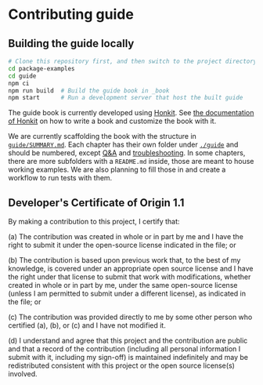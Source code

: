 # Contributing guide

## Building the guide locally

```bash
# Clone this repository first, and then switch to the project directory
cd package-examples
cd guide
npm ci
npm run build  # Build the guide book in _book
npm start      # Run a development server that host the built guide
```

The guide book is currently developed using [Honkit](https://github.com/honkit/honkit).
See [the documentation of Honkit](https://honkit.netlify.app/) on how to write a book
and customize the book with it.

We are currently scaffolding the book with the structure in
[`guide/SUMMARY.md`](./guide/SUMMARY.md). Each chapter has their own folder
under [`./guide`](./guide/) and should be numbered, except [Q&A](./guide/q-n-a/)
and [troubleshooting](./guide/troubleshooting/). In some chapters, there are
more subfolders with a `README.md` inside, those are meant to house working
examples. We are also planning to fill those in and create a workflow to run
tests with them.

## Developer's Certificate of Origin 1.1

By making a contribution to this project, I certify that:

 (a) The contribution was created in whole or in part by me and I
     have the right to submit it under the open-source license
     indicated in the file; or

 (b) The contribution is based upon previous work that, to the best
     of my knowledge, is covered under an appropriate open source
     license and I have the right under that license to submit that
     work with modifications, whether created in whole or in part
     by me, under the same open-source license (unless I am
     permitted to submit under a different license), as indicated
     in the file; or

 (c) The contribution was provided directly to me by some other
     person who certified (a), (b), or (c) and I have not modified
     it.

 (d) I understand and agree that this project and the contribution
     are public and that a record of the contribution (including all
     personal information I submit with it, including my sign-off) is
     maintained indefinitely and may be redistributed consistent with
     this project or the open source license(s) involved.


